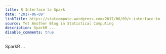 ```yaml
---
title: R Interface to Spark
date: '2017-06-09'
linkTitle: https://statcompute.wordpress.com/2017/06/09/r-interface-to-spark/
source: Yet Another Blog in Statistical Computing
description: SparkR ...
disable_comments: true
---
```

SparkR ...